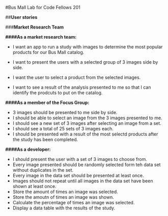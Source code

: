 #Bus Mall Lab for Code Fellows 201

##**User stories**

###**Market Research Team**

**####As a market research team:**

 - I want an app to run a study with images to determine the most popular
   products for our  Bus Mall catalog.
   
 - I want to present the users with a selected group of 3 images side by
   side.    
 - I want the user to select a product from the selected
   images.   
 - I want to see a result of the analysis presented to me so
   that I can identify the prodcuts to put on the catalog.

**####As a member of the Focus Group:**

- 3 images should be presented to me side by side.
- I should be able to select an image from the 3 images presented to me.
- I should see a new set of 3 images after selecting an image from a set.
- I should see a total of 25 sets of 3 images each.
- I should be presented with a result of the most selectd products after the study has been completed.

**####As a developer:**

- I should present the user with a set of 3 images to choose from.
- Every image presented should be randomly selected form teh data set without duplicates in the set.
- Every image in the data set should be presented at least once.
- Images should not repeat until all images in the data set have been shown at least once.
- Store the amount of times an image was selected.
- Store the amoutn of times an image was shown.
- Calculate the percentage of times an image was selected.
- Display a data table with the results of the study.
























































































































































































































































































































































































































































































































































































































































































































































